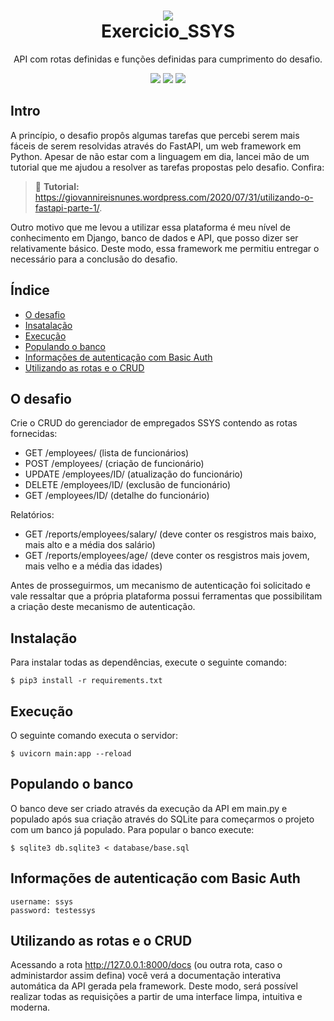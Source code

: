 <h1 align="center"><img src="https://www.ssys.com.br/wp-content/uploads/2020/09/ssys-logo-site.png"/><br>Exercicio_SSYS</h1>
<p align="center">API com rotas definidas e funções definidas para cumprimento do desafio.</p>
<div style="display: inline_block" align="center">
  <img src="https://img.shields.io/badge/%20-python-brightgreen?colorA=ffd43b&colorB=306998&style=for-the-badge&logo=python"/>
  <img src="https://img.shields.io/badge/%20-FastAPI-brightgreen?colorA=006e63&colorB=009688&style=for-the-badge&logo=FastAPI&logoColor=ffffff"/>
  <img src="https://img.shields.io/badge/%20-SQLite-brightgreen?colorA=003B57&colorB=0087c7&style=for-the-badge&logo=SQLite&logoColor=ffffff"/>
</div>

## Intro
 A princípio, o desafio propôs algumas tarefas que percebi serem mais fáceis de serem resolvidas através do FastAPI, um web framework em Python. Apesar de não estar com a linguagem em dia, lancei mão de um tutorial que me ajudou a resolver as tarefas propostas pelo desafio. Confira:
> :memo: **Tutorial:** https://giovannireisnunes.wordpress.com/2020/07/31/utilizando-o-fastapi-parte-1/.

Outro motivo que me levou a utilizar essa plataforma é meu nível de conhecimento em Django, banco de dados e API, que posso dizer ser relativamente básico. Deste modo, essa framework me permitiu entregar o necessário para a conclusão do desafio.


## Índice
* [O desafio](#o-desafio)
* [Insatalação](#instalação)
* [Execução](#execução)
* [Populando o banco](#populando-o-banco)
* [Informações de autenticação com Basic Auth](#informações-de-autenticação-com-basic-auth)
* [Utilizando as rotas e o CRUD](#utilizando-as-rotas-e-o-crud)


## O desafio
Crie o CRUD do gerenciador de empregados SSYS contendo as rotas fornecidas:

* GET /employees/ (lista de funcionários)
* POST /employees/ (criação de funcionário)
* UPDATE /employees/ID/ (atualização do funcionário)
* DELETE /employees/ID/ (exclusão de funcionário)
* GET /employees/ID/ (detalhe do funcionário)

Relatórios:

* GET /reports/employees/salary/ (deve conter os resgistros mais baixo, mais alto e a média dos salário)
* GET /reports/employees/age/ (deve conter os resgistros mais jovem, mais velho e a média das idades)

Antes de prosseguirmos, um mecanismo de autenticação foi solicitado e vale ressaltar que a própria plataforma possui ferramentas que possibilitam a criação deste mecanismo de autenticação.


## Instalação
Para instalar todas as dependências, execute o seguinte comando:
```
$ pip3 install -r requirements.txt
```


## Execução
O seguinte comando executa o servidor:
```
$ uvicorn main:app --reload
```


## Populando o banco
O banco deve ser criado através da execução da API em main.py e populado após sua criação através do SQLite para começarmos o projeto com um banco já populado. Para popular o banco execute:
```
$ sqlite3 db.sqlite3 < database/base.sql
```

## Informações de autenticação com Basic Auth
```
username: ssys
password: testessys
```


## Utilizando as rotas e o CRUD
Acessando a rota http://127.0.0.1:8000/docs (ou outra rota, caso o administardor assim defina) você verá a documentação interativa automática da API gerada pela framework. Deste modo, será possível realizar todas as requisições a partir de uma interface limpa, intuitiva e moderna.
